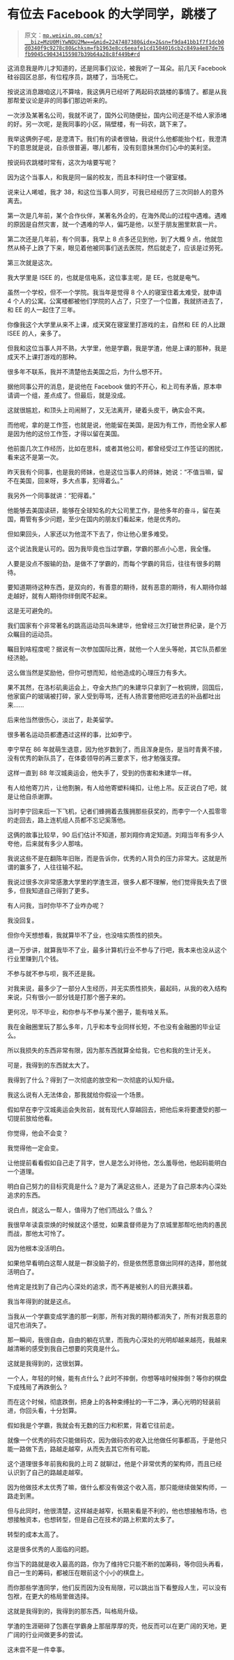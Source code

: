 # 有位去 Facebook 的大学同学，跳楼了

> 原文：[`mp.weixin.qq.com/s?__biz=MzU0MjYwNDU2Mw==&mid=2247487380&idx=2&sn=f9da41bb1f7f1dcb0d0340f9c9278c80&chksm=fb1963e8cc6eeafe1cd1504016cb2c849a4e87de76fb9045c90434155987b39b64a28c8f449b#rd`](http://mp.weixin.qq.com/s?__biz=MzU0MjYwNDU2Mw==&mid=2247487380&idx=2&sn=f9da41bb1f7f1dcb0d0340f9c9278c80&chksm=fb1963e8cc6eeafe1cd1504016cb2c849a4e87de76fb9045c90434155987b39b64a28c8f449b#rd)

这消息我是昨儿才知道的，还是同事们议论，被我听了一耳朵。前几天 Facebook 硅谷园区总部，有位程序员，跳楼了，当场死亡。

按说这消息跟咱这儿不算啥，我这俩月已经听了两起码农跳楼的事情了。都是从我那帮爱议论是非的同事们那边听来的。

一次涉及某著名公司，我就不说了，国外公司随便扯，国内公司还是不给人家添堵的好。另一次呢，是我同事的小区，隔壁楼，有一码农，跳下来了。

我举这俩例子呢，是澄清下。我们有的读者很轴，我说什么他都能抬个杠，我澄清下的意思就是说，自杀很普遍，哪儿都有，没有刻意抹黑你们心中的美利坚。

按说码农跳楼时常有，这次为啥要写呢？

因为这个当事人，和我是同一届的校友，而且本科时住一个寝室楼。

说来让人唏嘘，我才 38，和这位当事人同岁，可我已经经历了三次同龄人的意外离去。

第一次是几年前，某个合作伙伴，某著名外企的，在海外爬山的过程中遇难。遇难的原因是自然灾害，就一个遇难的华人，偏巧是他，以至于朋友圈里默哀一片。

第二次还是几年前，有个同事，我早上 8 点多还见到他，到了大概 9 点，他就忽然从椅子上跌了下来，眼见着他被同事们送去医院，然后就走了，应该是过劳死。

第三次就是这次。

我大学里是 ISEE 的，也就是信电系，这位事主呢，是 EE，也就是电气。

虽然一个学校，但不一个学院。我当年是觉得 8 个人的寝室住着太难受，就申请 4 个人的公寓。公寓楼都被他们学院的人占了，只空了一个位置，我就挤进去了，和 EE 的人一起住了三年。

你像我这个大学里从来不上课，成天窝在寝室里打游戏的主，自然和 EE 的人比跟 ISEE 的人，亲多了。

但我和这位当事人并不熟，大学里，他是学霸，我是学渣，他是上课的那种，我是成天不上课打游戏的那种。

很多年不联系，我并不清楚他去美国之后，为什么想不开。

据他同事公开的消息，是说他在 Facebook 做的不开心，和上司有矛盾，原本申请调一个组，差点成了。但最后，就是没成。

这就很尴尬，和顶头上司闹掰了，又无法离开，硬着头皮干，确实会不爽。

而他呢，拿的是工作签，也就是说，他能留在美国，是因为有工作，而他全家人都是因为他的这份工作签，才得以留在美国。

他前面几次工作经历，比如在思科，或者其他公司，都曾经受过工作签证的困扰，看来这不是第一次。

昨天我有个同事，也是我的师妹，也是这位当事人的师妹，她说：“不值当嘛，留不在美国，回来呀，多大点事，犯得着么。”

我另外一个同事就讲：“犯得着。”

他能够去美国读研，能够在全球知名的大公司里工作，是他多年的奋斗，留在美国，甭管有多少问题，至少在国内的朋友们看起来，他是优秀的。

但如果回头，人家还以为他混不下去了，你让他心里多难受。

这个说法我是认可的。因为我毕竟也当过学霸，学霸的那点小心思，我全懂。

人要是没点不服输的劲，是做不了学霸的，而每个学霸的背后，往往有很多的期待。

要知道期待这种东西，是双向的，有善意的期待，就有恶意的期待，有人期待你越走越好，就有人期待你绊倒爬不起来。

这是无可避免的。

我们国家有个非常著名的跳高运动员叫朱建华，他曾经三次打破世界纪录，是个万众瞩目的运动员。

瞩目到啥程度呢？据说有一次参加国际比赛，就他一个人坐头等舱，其它队员都坐经济舱。

这么做当然是奖励他，但你可想而知，给他造成的心理压力有多大。

果不其然，在洛杉矶奥运会上，夺金大热门的朱建华只拿到了一枚铜牌，回国后，他家窗户的玻璃被打碎，家人受到辱骂，还有人扬言要他把吃进去的补品都吐出来......

后来他当然很伤心，淡出了，赴美留学。

很多著名运动员都遭遇过这样的事，比如李宁。

李宁早在 86 年就萌生退意，因为他岁数到了，而且浑身是伤，是当时青黄不接，没有优秀的新队员了，在体委领导的再三要求下，他才勉强支撑。

这样一直到 88 年汉城奥运会，他失手了，受到的伤害和朱建华一样。

有人给他寄刀片，让他割腕，有人给他寄塑料绳扣，让他上吊。反正说白了吧，就是让他自杀谢罪。

当时李宁回来后一下飞机，记者们蜂拥着去簇拥那些获奖的，而李宁一个人孤零零的走回去，路上连机组人员都不忘记奚落他。

这俩的故事比较早，90 后们估计不知道，那刘翔你肯定知道。刘翔当年有多少人夸他，后来就有多少人那啥。

我说这些不是在翻陈年旧账，而是告诉你，优秀的人背负的压力非常大。这就是所谓的赢多了，人往往输不起。

我说过很多次非常感激大学里的学渣生涯，很多人都不理解，他们觉得我失去了很多，但我知道自己得到了更多。

有人问我，当时你毕不了业咋办呢？

我没回复。

但你今天想想看，我就算毕不了业，也没啥实质性的损失。

退一万步讲，就算我毕不了业，最多计算机行业不参与了行吧，我本来也没从这个行业里赚到几个钱。

不参与就不参与呗，我不还是我。

对我来说，最多少了一部分人生经历，并无实质性损失，最起码，从我的收入结构来说，只有很小一部分钱是打那个圈子来的。

更何况，毕不毕业，和你参与不参与某个圈子，能有啥关系。

我在金融圈里玩了那么多年，几乎和本专业同样长短，不也没有金融圈的毕业证么。

所以我损失的东西非常有限，因为那东西就算全给我，它也和我的生计无关。

可是，我得到的东西就太大了。

我得到了什么？得到了一次彻底的放空和一次彻底的认知升级。

我这么说有人无法体会，那我就给你假设一个场景。

假如早在李宁汉城奥运会失败前，就有现代人穿越回去，把他后来将要遭受的那一切提前放给他看。

你觉得，他会不会变？

我觉得他一定会变。

让他提前看看假如自己走了背字，世人是怎么对待他，怎么羞辱他，他起码能明白一个道理。

明白自己努力的目标究竟是什么？是为了满足这些人，还是为了自己原本内心深处追求的东西。

说白点，就这么一帮人，值得为了他们而战么？值么？

我很早年读袁崇焕的时候就这个感觉，如果袁督师是为了京城里那帮吃他肉的愚民而战，那他太可怜了。

因为他根本没活明白。

如果他早看明白这帮人就是一群没脑子的，但是依然愿意做出同样的选择，那他就活明白了。

他肯定是找到了自己内心深处的追求，而不再是被别人的目光裹挟着。

我当年得到的就是这点。

当我从一个学霸变成学渣的那一刹那，所有对我的期待都消失了，所有对我恶意的诅咒也消失了。

那一瞬间，我很自由，自由的躺在坑里，而我内心深处的光明却越来越亮，我越来越清晰的感受到我自己想要的究竟是什么。

这就是我得到的，这很划算。

一个人，年轻的时候，能有点什么？此时不摔倒，你想等啥时候摔倒？等你的棋盘下成残局了再跌倒么？

而在这个时候，彻底跌倒，把身上的各种束缚扯的一干二净，满心光明的轻装前进，你回头看，十分划算。

假如我是个学霸，我就会有无数的压力和积累，背着它往前走。

就像一个优秀的码农只能做码农，因为做码农的收入比他做任何事都高，于是他只能一路做下去，路越走越窄，从而失去其它所有可能。

这个道理很多年前我和我的上司 Z 就聊过，他是个非常优秀的架构师，而且已经认识到了自己的路越走越窄。

因为他做技术太优秀了嘛，做什么都没有做这个收入高，那只能继续做架构师，一路走到黑。

但与此同时，他很清楚，这样越走越窄，长期来看是不利的，他也想接触市场，也想接触资本，也想转型，但是自己在技术的路上积累的太多了。

转型的成本太高了。

这是很多优秀的人面临的问题。

你当下的路就是收入最高的路，你为了维持它只能不断的加筹码，等你回头再看，自己一生的筹码，都被压在眼前这个小小的棋盘上。

而你那些学渣同学，他们反而因为没有局限，可以跳出当下看整段人生，可以没有包袱，在更大的格局里做选择。

这就是我得到的，我得到的那东西，叫格局升级。

学渣的生涯砸碎了包裹在学霸身上那层厚厚的壳，他反而可以在更广阔的天地，更广阔的行业间做更多的尝试。

这未尝不是一件幸事。